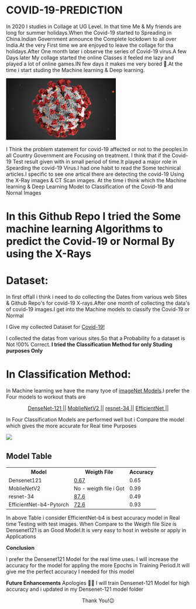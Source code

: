 # COVID-19-PREDICTION

In 2020 I studies in Collage at UG Level. In that time Me & My friends are long for summer holidays.When the Covid-19 started to Spreading in China.Indian Government announce the Complete lockdown to all over India.At the very First time we are enjoyed to leave the collage for tha holidays.After One month later i observe the series of Covid-19 virus.A few Days later My collage started the online Classes it feeled me lazy and played a lot of online games.IN few days it makes me  very bored 🤯.At the time i start studing the Machine learning & Deep learning.
 
<img src="https://github.com/Balasubramaniam077/COVID-19-PREDICTION/blob/main/resnet-34/covid-19.png" alt="Covid-19"  class="center">

I Think the problem statement for covid-19 affected or not to the peoples.In all Country Government are Focusing on treatment. I think that if the Covid-19 Test result given with in small period of time.It played a major role in Spearding the covid-19 Virus.I had one habit to read the Some techinical articles.I specific to see one artical there are detecting the covid-19 Using the X-Ray images & CT Scan images. At the time i think which the Machine learning & Deep Learning Model to Classification of the Covid-19 and Nornal Images 

# In this Github Repo I tried the Some machine learning Algorithms to predict the Covid-19 or Normal By using the X-Rays 

# Dataset:

In first offall i think i need to do collecting the Dates from various web Sites & Github Repo's for covid-19 X-rays.After one month  of collecting the data's of covid-19 images.I get into the Machine models to classify the Covid-19 or Normal

I Give my collected Dataset for <a href="https://drive.google.com/drive/folders/13BifNgdcdiQRlb0smRIuCd6vIVSh9Qaz?usp=sharing">Covid-19!</a>

I collected the datas from various sites.So that a Probability fo a dataset is Not !00% Correct.<b> I tried the Classification Method for only Studing purposes Only </b>
  
# In Classification Method:

In Machine learning we have the many tyoe of <a href="https://www.image-net.org/">imageNet Models</a>.I prefer the Four models to workout thats are 

<p align="center">
<a href="https://github.com/liuzhuang13/DenseNet">DenseNet-121 ||</a>
<a href="https://models.roboflow.com/blog.roboflow.com/how-to-train-mobilenetv2">MoblieNetV2 ||</a>
<a href="https://paperswithcode.com/model/resnet?variant=resnet-34">resnet-34 ||</a>
<a href="https://github.com/lukemelas/EfficientNet-PyTorch#:~:text=EfficientNet%20PyTorch%20is%20a%20PyTorch,flexible%2C%20and%20extensible%20as%20possible.">EfficientNet ||</a>
  
In Four Classification Models are performed well but i Compare the model which gives the more accurate for Real time Purposes
 
 <BODY>
  <IMG SRC="https://github.com/Balasubramaniam077/COVID-19-PREDICTION/blob/main/resnet-34/covid.gif">
</BODY>


  
<h2>Model Table</h2>

<table>
  <tr>
    <th><b>Model<b></th>
     <th><b>Weigth File</b></th>
     <th><b>Accuracy</b></th>
  </tr>
  <tr>
    <td>Densenet121</td>
    <td><a href="https://drive.google.com/file/d/1ncn1TUZ6inc8gzQn-qZzbuZgl-Nv1oWk/view?usp=sharing">0.67</a></td>
    <td>0.65</td>
  </tr>
  <tr>
    <td>MoblieNetV2 </td>
    <td>No - weigth file i Got</td>
    <td>0.99</td>
  </tr>
  <tr>
    <td>resnet-34</td>
    <td><a href="https://drive.google.com/file/d/1SMAnL-dQ0U4t1j43aqW7X6HK6-g4Lp9F/view?usp=sharing">87.6</a></td>
    <td>0.49</td>
  </tr>
  <tr>
    <td>EfficientNet-b4-Pytorch</td>
    <td><a href="https://drive.google.com/file/d/1uqscFFek0qkuvBUZ1yV999TNy4qujASY/view?usp=sharing">72.6</a></td>
    <td>0.93</td>
  </tr>
 
</table>
 
 In above Table i consider EfficientNet-b4 is best accuracy model in Real time Testing with test images. When Compare to the Weigth file Size is Densenet121 is an Good Model.It is very easy to host in website or apply in Applications 
 
 <b>Conclusion</b>
 
 I prefer the Densenet121 Model for the real time uses. I will increase the accuracy for the model for appling the more Epochs in Training Period.It will give me the perfect accuracy I needed for this model
 
 
 <b>Future Enhancements</b>
Apologies 🙇‍♂️
I will train Densenet-121 Model for high accuracy and i updated in my Densenet-121 model folder 
 
 
 <p align="center">Thank You!😉</p>
